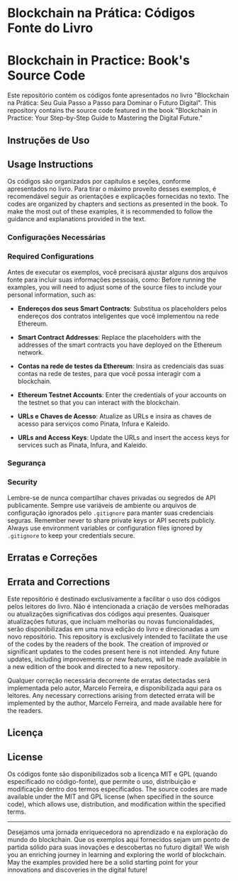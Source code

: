 # Blockchain na Prática: Códigos Fonte do Livro
# Blockchain in Practice: Book's Source Code

Este repositório contém os códigos fonte apresentados no livro "Blockchain na Prática: Seu Guia Passo a Passo para Dominar o Futuro Digital". 
This repository contains the source code featured in the book "Blockchain in Practice: Your Step-by-Step Guide to Mastering the Digital Future."

## Instruções de Uso
## Usage Instructions

Os códigos são organizados por capítulos e seções, conforme apresentados no livro. Para tirar o máximo proveito desses exemplos, é recomendável seguir as orientações e explicações fornecidas no texto.
The codes are organized by chapters and sections as presented in the book. To make the most out of these examples, it is recommended to follow the guidance and explanations provided in the text.

### Configurações Necessárias
### Required Configurations

Antes de executar os exemplos, você precisará ajustar alguns dos arquivos fonte para incluir suas informações pessoais, como:
Before running the examples, you will need to adjust some of the source files to include your personal information, such as:

- **Endereços dos seus Smart Contracts**: Substitua os placeholders pelos endereços dos contratos inteligentes que você implementou na rede Ethereum.
- **Smart Contract Addresses**: Replace the placeholders with the addresses of the smart contracts you have deployed on the Ethereum network.

- **Contas na rede de testes da Ethereum**: Insira as credenciais das suas contas na rede de testes, para que você possa interagir com a blockchain.
- **Ethereum Testnet Accounts**: Enter the credentials of your accounts on the testnet so that you can interact with the blockchain.

- **URLs e Chaves de Acesso**: Atualize as URLs e insira as chaves de acesso para serviços como Pinata, Infura e Kaleido.
- **URLs and Access Keys**: Update the URLs and insert the access keys for services such as Pinata, Infura, and Kaleido.

### Segurança
### Security

Lembre-se de nunca compartilhar chaves privadas ou segredos de API publicamente. Sempre use variáveis de ambiente ou arquivos de configuração ignorados pelo `.gitignore` para manter suas credenciais seguras.
Remember never to share private keys or API secrets publicly. Always use environment variables or configuration files ignored by `.gitignore` to keep your credentials secure.

## Erratas e Correções
## Errata and Corrections

Este repositório é destinado exclusivamente a facilitar o uso dos códigos pelos leitores do livro. Não é intencionada a criação de versões melhoradas ou atualizações significativas dos códigos aqui presentes. Quaisquer atualizações futuras, que incluam melhorias ou novas funcionalidades, serão disponibilizadas em uma nova edição do livro e direcionadas a um novo repositório.
This repository is exclusively intended to facilitate the use of the codes by the readers of the book. The creation of improved or significant updates to the codes present here is not intended. Any future updates, including improvements or new features, will be made available in a new edition of the book and directed to a new repository.

Qualquer correção necessária decorrente de erratas detectadas será implementada pelo autor, Marcelo Ferreira, e disponibilizada aqui para os leitores.
Any necessary corrections arising from detected errata will be implemented by the author, Marcelo Ferreira, and made available here for the readers.

## Licença
## License

Os códigos fonte são disponibilizados sob a licença MIT e GPL (quando especificado no código-fonte), que permite o uso, distribuição e modificação dentro dos termos especificados.
The source codes are made available under the MIT and GPL license (when specified in the source code), which allows use, distribution, and modification within the specified terms.

---

Desejamos uma jornada enriquecedora no aprendizado e na exploração do mundo do blockchain. Que os exemplos aqui fornecidos sejam um ponto de partida sólido para suas inovações e descobertas no futuro digital!
We wish you an enriching journey in learning and exploring the world of blockchain. May the examples provided here be a solid starting point for your innovations and discoveries in the digital future!
